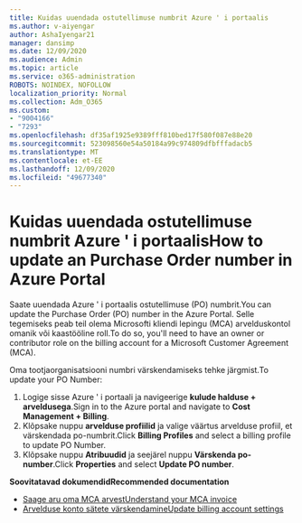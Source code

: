 ```yaml
---
title: Kuidas uuendada ostutellimuse numbrit Azure ' i portaalis
ms.author: v-aiyengar
author: AshaIyengar21
manager: dansimp
ms.date: 12/09/2020
ms.audience: Admin
ms.topic: article
ms.service: o365-administration
ROBOTS: NOINDEX, NOFOLLOW
localization_priority: Normal
ms.collection: Adm_O365
ms.custom:
- "9004166"
- "7293"
ms.openlocfilehash: df35af1925e9389fff810bed17f580f087e88e20
ms.sourcegitcommit: 523098560e54a50184a99c974809dfbfffadacb5
ms.translationtype: MT
ms.contentlocale: et-EE
ms.lasthandoff: 12/09/2020
ms.locfileid: "49677340"
---
```

# <a name="how-to-update-an-purchase-order-number-in-azure-portal"></a><span data-ttu-id="76b7d-102">Kuidas uuendada ostutellimuse numbrit Azure ' i portaalis</span><span class="sxs-lookup"><span data-stu-id="76b7d-102">How to update an Purchase Order number in Azure Portal</span></span>

<span data-ttu-id="76b7d-103">Saate uuendada Azure ' i portaalis ostutellimuse (PO) numbrit.</span><span class="sxs-lookup"><span data-stu-id="76b7d-103">You can update the Purchase Order (PO) number in the Azure Portal.</span></span> <span data-ttu-id="76b7d-104">Selle tegemiseks peab teil olema Microsofti kliendi lepingu (MCA) arvelduskontol omanik või kaastööline roll.</span><span class="sxs-lookup"><span data-stu-id="76b7d-104">To do so, you'll need to have an owner or contributor role on the billing account for a Microsoft Customer Agreement (MCA).</span></span> 

<span data-ttu-id="76b7d-105">Oma tootjaorganisatsiooni numbri värskendamiseks tehke järgmist.</span><span class="sxs-lookup"><span data-stu-id="76b7d-105">To update your PO Number:</span></span>
1. <span data-ttu-id="76b7d-106">Logige sisse Azure ' i portaali ja navigeerige **kulude halduse + arveldusega**.</span><span class="sxs-lookup"><span data-stu-id="76b7d-106">Sign in to the Azure portal and navigate to **Cost Management + Billing**.</span></span>
1. <span data-ttu-id="76b7d-107">Klõpsake nuppu **arvelduse profiilid** ja valige väärtus arvelduse profiil, et värskendada po-numbrit.</span><span class="sxs-lookup"><span data-stu-id="76b7d-107">Click **Billing Profiles** and select a billing profile to update PO Number.</span></span>
1. <span data-ttu-id="76b7d-108">Klõpsake nuppu **Atribuudid** ja seejärel nuppu **Värskenda po-number**.</span><span class="sxs-lookup"><span data-stu-id="76b7d-108">Click **Properties** and select **Update PO number**.</span></span> 

<span data-ttu-id="76b7d-109">**Soovitatavad dokumendid**</span><span class="sxs-lookup"><span data-stu-id="76b7d-109">**Recommended documentation**</span></span>

- [<span data-ttu-id="76b7d-110">Saage aru oma MCA arvest</span><span class="sxs-lookup"><span data-stu-id="76b7d-110">Understand your MCA invoice</span></span>](https://docs.microsoft.com/azure/cost-management-billing/understand/mca-understand-your-invoice)
- [<span data-ttu-id="76b7d-111">Arvelduse konto sätete värskendamine</span><span class="sxs-lookup"><span data-stu-id="76b7d-111">Update billing account settings</span></span>](https://docs.microsoft.com/microsoft-store/update-microsoft-store-for-business-account-settings)  
